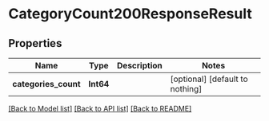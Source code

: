 # CategoryCount200ResponseResult


## Properties
Name | Type | Description | Notes
------------ | ------------- | ------------- | -------------
**categories_count** | **Int64** |  | [optional] [default to nothing]


[[Back to Model list]](../README.md#models) [[Back to API list]](../README.md#api-endpoints) [[Back to README]](../README.md)


